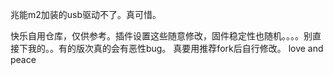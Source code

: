 兆能m2加装的usb驱动不了。真可惜。

快乐自用仓库，仅供参考。插件设置这些随意修改，固件稳定性也随机。。。。别直接下我的。。有的版次真的会有恶性bug。
真要用推荐fork后自行修改。
love and peace

